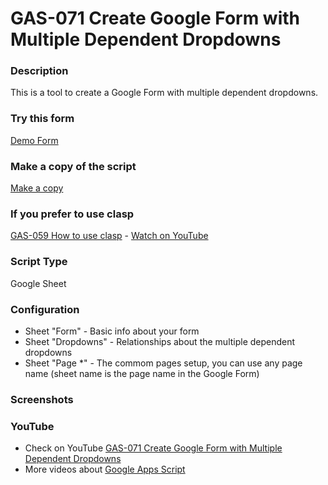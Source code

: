 # GAS-071 Create Google Form with Multiple Dependent Dropdowns

### Description

This is a tool to create a Google Form with multiple dependent dropdowns.

### Try this form

[Demo Form](https://forms.gle/Z596QNPr5pwfeiDP6)

### Make a copy of the script

[Make a copy](https://docs.google.com/spreadsheets/d/1NH-lkiS0EGUlDy7fjx4UPNQPfdousbAn4MVa-HxL0HQ/copy)

### If you prefer to use clasp

[GAS-059 How to use clasp](https://github.com/ashtonfei/google-apps-script-projects/tree/GAS-259) - [Watch on YouTube](https://youtu.be/V-oE2OyvTKM)

### Script Type

Google Sheet

### Configuration

- Sheet "Form" - Basic info about your form
- Sheet "Dropdowns" - Relationships about the multiple dependent dropdowns
- Sheet "Page \*" - The commom pages setup, you can use any page name (sheet name is the page name in the Google Form)

### Screenshots

### YouTube

- Check on YouTube [GAS-071 Create Google Form with Multiple Dependent Dropdowns](https://youtu.be/PtIo_oPoAtk)
- More videos about [Google Apps Script](https://www.youtube.com/playlist?list=PLQhwjnEjYj8Bf_EZDrrcmkB9vcB9Sk3x0)
